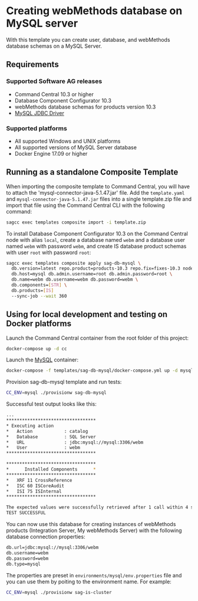 <!-- Copyright 2013 - 2018 Software AG, Darmstadt, Germany and/or its licensors

   SPDX-License-Identifier: Apache-2.0

    Licensed under the Apache License, Version 2.0 (the "License");
    you may not use this file except in compliance with the License.
    You may obtain a copy of the License at

        http://www.apache.org/licenses/LICENSE-2.0

    Unless required by applicable law or agreed to in writing, software
    distributed under the License is distributed on an "AS IS" BASIS,
     WITHOUT WARRANTIES OR CONDITIONS OF ANY KIND, either express or implied.
     See the License for the specific language governing permissions and

     limitations under the License.                                                  

-->

# Creating webMethods database on MySQL server

With this template you can create user, database, and webMethods database schemas on a MySQL Server.

## Requirements

### Supported Software AG releases

* Command Central 10.3 or higher
* Database Component Configurator 10.3
* webMethods database schemas for products version 10.3
* [MySQL JDBC Driver](https://dev.mysql.com/get/Downloads/Connector-J/mysql-connector-java-5.1.47.zip)

### Supported platforms

* All supported Windows and UNIX platforms
* All supported versions of MySQL Server database
* Docker Engine 17.09 or higher

## Running as a standalone Composite Template

When importing the composite template to Command Central, you will have to attach the 'mysql-connector-java-5.1.47.jar' file. Add the `template.yaml` and `mysql-connector-java-5.1.47.jar` files into a single template.zip file and import that file using the Command Central CLI with the following command:

```bash
sagcc exec templates composite import -i template.zip
```

To install Database Component Configurator 10.3 on the Command Central node with alias `local`,
create a database named `webm` and a database user named `webm` with password `webm`,
and create IS database product schemas with user `root` with password `root`:

```bash
sagcc exec templates composite apply sag-db-mysql \
  db.version=latest repo.product=products-10.3 repo.fix=fixes-10.3 nodes=local \
  db.host=mysql db.admin.username=root db.admin.password=root \
  db.name=webm db.username=webm db.password=webm \
  db.components=[STR] \
  db.products=[IS]
  --sync-job --wait 360
```

## Using for local development and testing on Docker platforms

Launch the Command Central container from the root folder of this project:

```bash
docker-compose up -d cc
```

Launch the [MySQL](https://hub.docker.com/_/mysql/) container:

```bash
docker-compose -f templates/sag-db-mysql/docker-compose.yml up -d mysql
```

Provision sag-db-mysql template and run tests:

```bash
CC_ENV=mysql ./provisionw sag-db-mysql
```

Successful test output looks like this:

```bash
...
**********************************
* Executing action
*   Action            : catalog
*   Database          : SQL Server
*   URL               : jdbc:mysql://mysql:3306/webm
*   User              : webm
**********************************

**********************************
*      Installed Components      *
**********************************
*   XRF 11 CrossReference
*   ISC 60 ISCoreAudit
*   ISI 75 ISInternal
**********************************

The expected values were successfully retrieved after 1 call within 4 seconds.
TEST SUCCESSFUL
```

You can now use this database for creating instances of webMethods products (Integration Server, My webMethods Server) with the following database connection properties:

```bash
db.url=jdbc:mysql://mysql:3306/webm
db.username=webm
db.password=webm
db.type=mysql
```

The properties are preset in `environments/mysql/env.properties` file and you can use them by poiting to the environment name. For example:

```bash
CC_ENV=mysql ./provisionw sag-is-cluster
```
